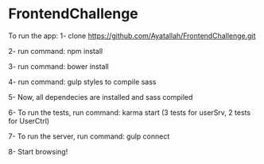 # FrontendChallenge
To run the app:
1- clone https://github.com/Ayatallah/FrontendChallenge.git

2- run command: npm install

3- run command: bower install

4- run command: gulp styles to compile sass

5- Now, all dependecies are installed and sass compiled

6- To run the tests, run command: karma start (3 tests for userSrv, 2 tests for UserCtrl)

7- To run the server, run command: gulp connect

8- Start browsing!
